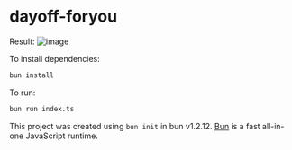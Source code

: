 # dayoff-foryou

Result:
![image](https://github.com/user-attachments/assets/274483dd-2d1d-4813-8103-9fdd9aae1ffd)


To install dependencies:

```bash
bun install
```

To run:

```bash
bun run index.ts
```

This project was created using `bun init` in bun v1.2.12. [Bun](https://bun.sh) is a fast all-in-one JavaScript runtime.

